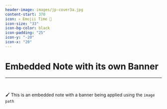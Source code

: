 ```yaml
---
header-image: images/jp-cover3a.jpg
content-start: 370
icon: 💀 Emojii Time 🏮
icon-size: "33"
icon-bg-color: black
icon-padding: "25"
icon-y: "-20"
icon-x: "20"
---
```

# Embedded Note with its own Banner

---

<br>

🖌️ This is an embedded note with a banner being applied using the `image path`
